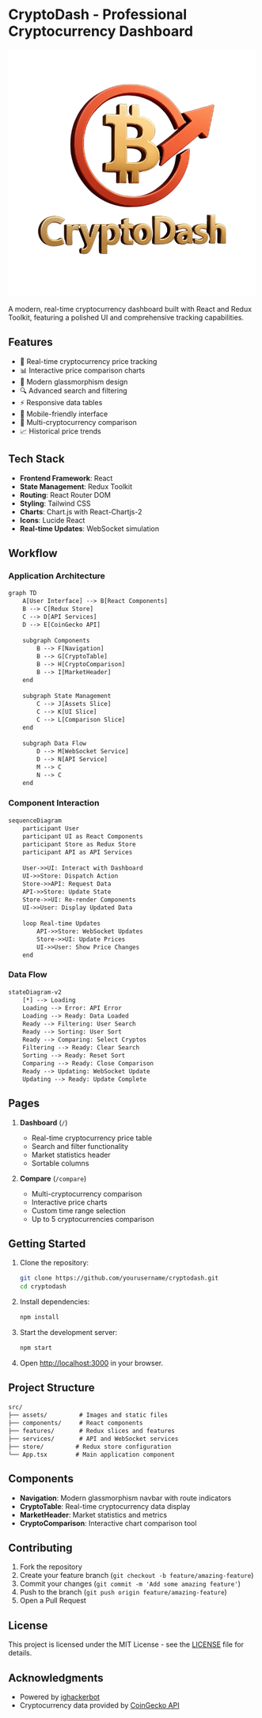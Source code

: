 # CryptoDash - Professional Cryptocurrency Dashboard

![CryptoDash Logo](./src/assets/logo.png)

A modern, real-time cryptocurrency dashboard built with React and Redux Toolkit, featuring a polished UI and comprehensive tracking capabilities.

## Features

- 🚀 Real-time cryptocurrency price tracking
- 📊 Interactive price comparison charts
- 🎨 Modern glassmorphism design
- 🔍 Advanced search and filtering
- ⚡ Responsive data tables
- 📱 Mobile-friendly interface
- 🔄 Multi-cryptocurrency comparison
- 📈 Historical price trends

## Tech Stack

- **Frontend Framework**: React
- **State Management**: Redux Toolkit
- **Routing**: React Router DOM
- **Styling**: Tailwind CSS
- **Charts**: Chart.js with React-Chartjs-2
- **Icons**: Lucide React
- **Real-time Updates**: WebSocket simulation

## Workflow

### Application Architecture

```mermaid
graph TD
    A[User Interface] --> B[React Components]
    B --> C[Redux Store]
    C --> D[API Services]
    D --> E[CoinGecko API]
    
    subgraph Components
        B --> F[Navigation]
        B --> G[CryptoTable]
        B --> H[CryptoComparison]
        B --> I[MarketHeader]
    end
    
    subgraph State Management
        C --> J[Assets Slice]
        C --> K[UI Slice]
        C --> L[Comparison Slice]
    end
    
    subgraph Data Flow
        D --> M[WebSocket Service]
        D --> N[API Service]
        M --> C
        N --> C
    end
```

### Component Interaction

```mermaid
sequenceDiagram
    participant User
    participant UI as React Components
    participant Store as Redux Store
    participant API as API Services
    
    User->>UI: Interact with Dashboard
    UI->>Store: Dispatch Action
    Store->>API: Request Data
    API->>Store: Update State
    Store->>UI: Re-render Components
    UI->>User: Display Updated Data
    
    loop Real-time Updates
        API->>Store: WebSocket Updates
        Store->>UI: Update Prices
        UI->>User: Show Price Changes
    end
```

### Data Flow

```mermaid
stateDiagram-v2
    [*] --> Loading
    Loading --> Error: API Error
    Loading --> Ready: Data Loaded
    Ready --> Filtering: User Search
    Ready --> Sorting: User Sort
    Ready --> Comparing: Select Cryptos
    Filtering --> Ready: Clear Search
    Sorting --> Ready: Reset Sort
    Comparing --> Ready: Close Comparison
    Ready --> Updating: WebSocket Update
    Updating --> Ready: Update Complete
```

## Pages

1. **Dashboard** (`/`)
   - Real-time cryptocurrency price table
   - Search and filter functionality
   - Market statistics header
   - Sortable columns

2. **Compare** (`/compare`)
   - Multi-cryptocurrency comparison
   - Interactive price charts
   - Custom time range selection
   - Up to 5 cryptocurrencies comparison

## Getting Started

1. Clone the repository:
   ```bash
   git clone https://github.com/yourusername/cryptodash.git
   cd cryptodash
   ```

2. Install dependencies:
   ```bash
   npm install
   ```

3. Start the development server:
   ```bash
   npm start
   ```

4. Open [http://localhost:3000](http://localhost:3000) in your browser.

## Project Structure

```
src/
├── assets/         # Images and static files
├── components/     # React components
├── features/       # Redux slices and features
├── services/       # API and WebSocket services
├── store/         # Redux store configuration
└── App.tsx        # Main application component
```

## Components

- **Navigation**: Modern glassmorphism navbar with route indicators
- **CryptoTable**: Real-time cryptocurrency data display
- **MarketHeader**: Market statistics and metrics
- **CryptoComparison**: Interactive chart comparison tool

## Contributing

1. Fork the repository
2. Create your feature branch (`git checkout -b feature/amazing-feature`)
3. Commit your changes (`git commit -m 'Add some amazing feature'`)
4. Push to the branch (`git push origin feature/amazing-feature`)
5. Open a Pull Request

## License

This project is licensed under the MIT License - see the [LICENSE](LICENSE) file for details.

## Acknowledgments

- Powered by [ighackerbot](https://github.com/ighackerbot)
- Cryptocurrency data provided by [CoinGecko API](https://www.coingecko.com/en/api)

